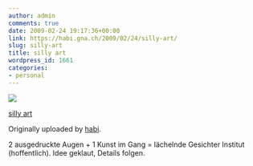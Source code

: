 ```yaml
---
author: admin
comments: true
date: 2009-02-24 19:17:36+00:00
link: https://habi.gna.ch/2009/02/24/silly-art/
slug: silly-art
title: silly art
wordpress_id: 1661
categories:
- personal
---
```


[![](https://static.flickr.com/3659/3306507029_dbaf9df113_m.jpg)](https://www.flickr.com/photos/habi/3306507029/)

[silly art](https://www.flickr.com/photos/habi/3306507029/)

Originally uploaded by [habi](https://www.flickr.com/people/habi/).

2 ausgedruckte Augen + 1 Kunst im Gang = lächelnde Gesichter Institut (hoffentlich).
Idee geklaut, Details folgen.
